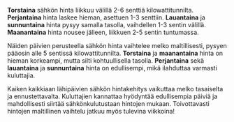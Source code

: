 **Torstaina** sähkön hinta liikkuu välillä 2-6 senttiä kilowattitunnilta. **Perjantaina** hinta laskee hieman, asettuen 1-3 senttiin. **Lauantaina** ja **sunnuntaina** hinta pysyy samalla tasolla, vaihdellen 1-3 sentin välillä. **Maanantaina** hinta nousee jälleen, liikkuen 2-5 sentin tuntumassa.

Näiden päivien perusteella sähkön hinta vaihtelee melko maltillisesti, pysyen pääosin alle 5 sentissä kilowattitunnilta. **Torstaina** ja **maanantaina** hinta on hieman korkeampi, mutta silti kohtuullisella tasolla. **Perjantaina** sekä **lauantaina** ja **sunnuntaina** hinta on edullisempi, mikä ilahduttaa varmasti kuluttajia.

Kaiken kaikkiaan lähipäivien sähkön hintakehitys vaikuttaa melko tasaiselta ja ennustettavalta. Kuluttajien kannattaa hyödyntää edullisempia päiviä ja mahdollisesti siirtää sähkönkulutustaan hintojen mukaan. Toivottavasti hintojen maltillinen vaihtelu jatkuu myös tulevina viikkoina!
